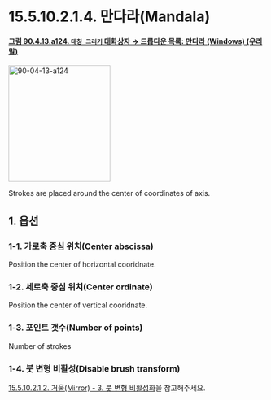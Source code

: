 # 15.5.10.2.1.4. 만다라(Mandala)

<a id="90-04-13-a124"></a>

#### [그림 90.4.13.a124. `대칭 그리기` 대화상자 → 드롭다운 목록: 만다라 (Windows) (우리말)](./90-04-0013-symmetry_painting.md#90-04-13-a124)
<img width="200" height="229" alt="90-04-13-a124" src="https://github.com/user-attachments/assets/21ba52af-368e-4a62-870e-1e37da9e5f73" />

Strokes are placed around the center of coordinates of axis.

## 1. 옵션

### 1-1. 가로축 중심 위치(Center abscissa)
Position the center of horizontal cooridnate.

### 1-2. 세로축 중심 위치(Center ordinate)
Position the center of vertical cooridnate.

### 1-3. 포인트 갯수(Number of points)
Number of strokes

### 1-4. 붓 변형 비활성(Disable brush transform)
[15.5.10.2.1.2. 거울(Mirror) - 3. 붓 변형 비활성화](./15-05-10-02-01-02-mirror.md#15-05-10-02-01-02-s3)을 참고해주세요.